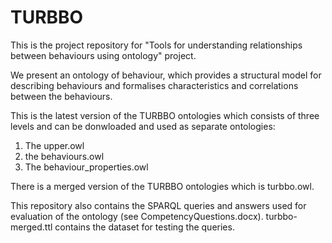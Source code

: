 # TURBBO
This is the project repository for "Tools for understanding relationships between behaviours using ontology" project. 

We present an ontology of behaviour, which provides a structural model for describing behaviours and formalises characteristics and correlations between the behaviours.

This is the latest version of the TURBBO ontologies which consists of three levels and can be donwloaded and used as separate ontologies:
1. The upper.owl
2. the behaviours.owl
3. The behaviour_properties.owl

There is a merged version of the TURBBO ontologies which is turbbo.owl. 

This repository also contains the SPARQL queries and answers used for evaluation of the ontology (see CompetencyQuestions.docx). turbbo-merged.ttl contains the dataset for testing the queries.
